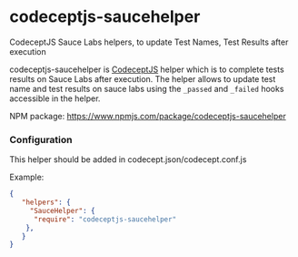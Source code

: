 # codeceptjs-saucehelper
CodeceptJS Sauce Labs helpers, to update Test Names, Test Results after execution 

codeceptjs-saucehelper is [CodeceptJS](https://codecept.io/) helper which is to complete tests results on Sauce Labs after execution. The helper allows to update test name and
test results on sauce labs using the `_passed` and `_failed` hooks accessible in the helper.

NPM package: https://www.npmjs.com/package/codeceptjs-saucehelper

### Configuration

This helper should be added in codecept.json/codecept.conf.js

Example:

```json
{
   "helpers": {
     "SauceHelper": {
      "require": "codeceptjs-saucehelper"
    },
   }
}
```
